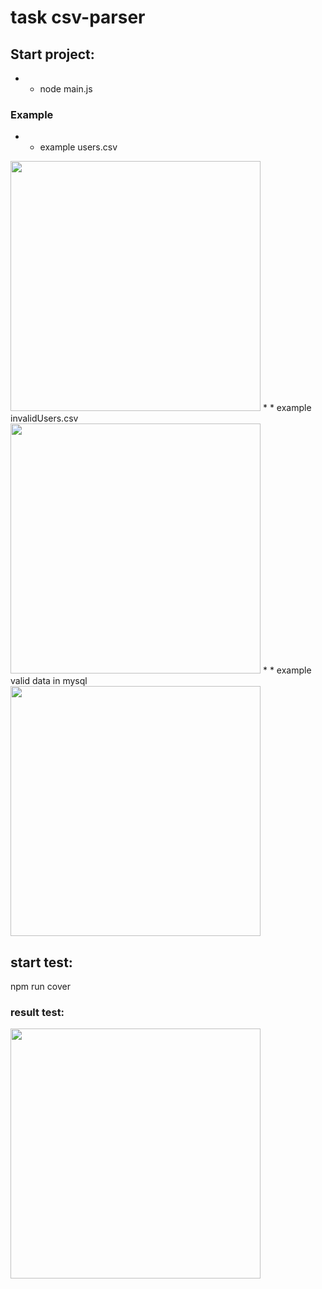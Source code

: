 # task csv-parser

## Start project: 
* * node main.js

### Example
* * example users.csv
<img src="https://pp.userapi.com/c844320/v844320543/12b6bc/D0Wql_tX4UQ.jpg" width="400">
* * example invalidUsers.csv
<img src="https://pp.userapi.com/c844320/v844320543/12b6c4/0EvwiCDqYEk.jpg" width="400">
* * example valid data in mysql 
<img src="https://pp.userapi.com/c844320/v844320543/12b6cb/cCq_9n5LD8E.jpg" width="400">

## start test: 
npm run cover

### result test:
<img src="https://pp.userapi.com/c845016/v845016208/125a6e/pwSwcSziWSQ.jpg" width="400">